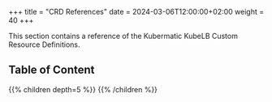 +++
title = "CRD References"
date = 2024-03-06T12:00:00+02:00
weight = 40
+++

This section contains a reference of the Kubermatic KubeLB Custom Resource Definitions.

## Table of Content

{{% children depth=5 %}}
{{% /children %}}
